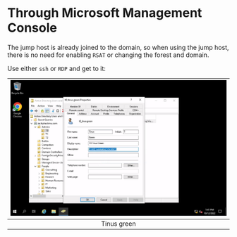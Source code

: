 # Through Microsoft Management Console

The jump host is already joined to the domain, so when using the jump host, there is no need for enabling `RSAT` or 
changing the forest and domain.

Use either `ssh` or `RDP` and get to it:

| ![MMC](../../_static/images/mmc-tinus-green.png) |
| :--: |
| Tinus green |